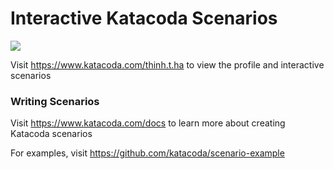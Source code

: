 # Interactive Katacoda Scenarios

[![](http://shields.katacoda.com/katacoda/thinh.t.ha/count.svg)](https://www.katacoda.com/thinh.t.ha "Get your profile on Katacoda.com")

Visit https://www.katacoda.com/thinh.t.ha to view the profile and interactive scenarios

### Writing Scenarios
Visit https://www.katacoda.com/docs to learn more about creating Katacoda scenarios

For examples, visit https://github.com/katacoda/scenario-example

